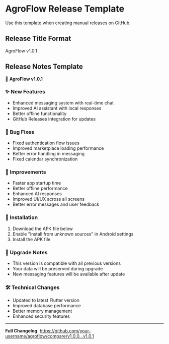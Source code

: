 # AgroFlow Release Template

Use this template when creating manual releases on GitHub.

## Release Title Format
AgroFlow v1.0.1

## Release Notes Template

🌱 **AgroFlow v1.0.1**

### ✨ New Features
- Enhanced messaging system with real-time chat
- Improved AI assistant with local responses
- Better offline functionality
- GitHub Releases integration for updates

### 🐛 Bug Fixes
- Fixed authentication flow issues
- Improved marketplace loading performance
- Better error handling in messaging
- Fixed calendar synchronization

### 🔧 Improvements
- Faster app startup time
- Better offline performance
- Enhanced AI responses
- Improved UI/UX across all screens
- Better error messages and user feedback

### 📱 Installation
1. Download the APK file below
2. Enable "Install from unknown sources" in Android settings
3. Install the APK file

### 🔄 Upgrade Notes
- This version is compatible with all previous versions
- Your data will be preserved during upgrade
- New messaging features will be available after update

### 🛠️ Technical Changes
- Updated to latest Flutter version
- Improved database performance
- Better memory management
- Enhanced security features

---

**Full Changelog**: https://github.com/your-username/agroflow/compare/v1.0.0...v1.0.1